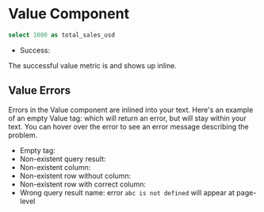# Value Component

```sql summary
select 1000 as total_sales_usd
```

- Success: <Value data={summary}/>

The successful value metric is <Value data={summary}/> and shows up inline.

## Value Errors

Errors in the Value component are inlined into your text. Here's an example of an empty Value tag: <Value/> which will return an error, but will stay within your text. You can hover over the error to see an error message describing the problem.

- Empty tag: <Value/>
- Non-existent query result: <Value data=abc/>
- Non-existent column: <Value data={summary} column=abc/>
- Non-existent row without column: <Value data={summary} row=20/>
- Non-existent row with correct column: <Value data={summary} column=total_calls row=20/>
- Wrong query result name: error `abc is not defined` will appear at page-level

